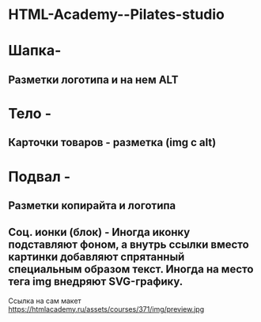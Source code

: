 # HTML-Academy--Pilates-studio

# Шапка- 
## Разметки логотипа и на нем ALT

# Тело -
## Карточки товаров - разметка (img c alt)

# Подвал -
## Разметки копирайта и логотипа
## Cоц. ионки (блок) - Иногда иконку подставляют фоном, а внутрь ссылки вместо картинки добавляют спрятанный специальным образом текст. Иногда на место тега img внедряют SVG-графику. 

Ссылка на сам макет https://htmlacademy.ru/assets/courses/371/img/preview.jpg
  
